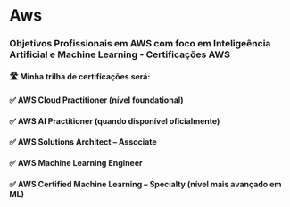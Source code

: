 # Aws

### Objetivos Profissionais em AWS com foco em Inteligeência Artificial e Machine Learning - Certificações AWS

#### 🛣️ Minha trilha de certificações será:

#### ✅ AWS Cloud Practitioner (nível foundational)

#### ✅ AWS AI Practitioner (quando disponível oficialmente)

#### ✅ AWS Solutions Architect – Associate

#### ✅ AWS Machine Learning Engineer

#### ✅ AWS Certified Machine Learning – Specialty (nível mais avançado em ML)
